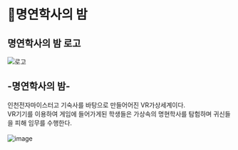 # 👻명연학사의 밤

## 명연학사의 밤 로고
![로고](https://user-images.githubusercontent.com/90584642/190668522-31ec4b34-bb3a-46db-9097-889dcf264f12.png)<br>

## -명연학사의 밤-
 인천전자마이스터고 기숙사를 바탕으로 만들어어진 VR가상세계이다. <br> VR기기를 이용하여 게임에 들어가게된 학생들은 가상속의 명현학사를 탐험하며 귀신들을 피해 임무를 수행한다.<br><br>
![image](https://user-images.githubusercontent.com/90584642/190863100-d5d865ae-5aaf-41e7-9081-dc8d748c4c35.png)
